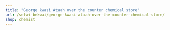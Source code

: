 ```yaml
---
title: "George kwasi Ataah over the counter chemical store"
url: /sefwi-bekwai/george-kwasi-ataah-over-the-counter-chemical-store/
shop: chemist
---
```

